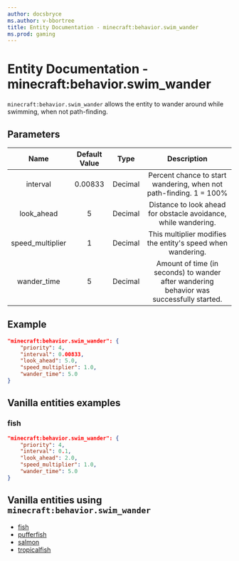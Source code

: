 ```yaml
---
author: docsbryce
ms.author: v-bbortree
title: Entity Documentation - minecraft:behavior.swim_wander
ms.prod: gaming
---
```


# Entity Documentation - minecraft:behavior.swim_wander

`minecraft:behavior.swim_wander` allows the entity to wander around while swimming, when not path-finding.

## Parameters

| Name| Default Value| Type| Description |
|:-----------:|:-----------:|:-----------:|:-----------:|
| interval| 0.00833| Decimal| Percent chance to start wandering, when not path-finding. 1 = 100% |
| look_ahead| 5| Decimal| Distance to look ahead for obstacle avoidance, while wandering. |
| speed_multiplier| 1| Decimal| This multiplier modifies the entity's speed when wandering. |
| wander_time| 5| Decimal| Amount of time (in seconds) to wander after wandering behavior was successfully started. |


## Example

```json
"minecraft:behavior.swim_wander": {
    "priority": 4,
    "interval": 0.00833,
    "look_ahead": 5.0,
    "speed_multiplier": 1.0,
    "wander_time": 5.0
}
```

## Vanilla entities examples

### fish

```json
"minecraft:behavior.swim_wander": {
    "priority": 4,
    "interval": 0.1,
    "look_ahead": 2.0,
    "speed_multiplier": 1.0,
    "wander_time": 5.0
}
```

## Vanilla entities using `minecraft:behavior.swim_wander`

- [fish](../../../../Source/VanillaBehaviorPack_Snippets/entities/fish.md)
- [pufferfish](../../../../Source/VanillaBehaviorPack_Snippets/entities/pufferfish.md)
- [salmon](../../../../Source/VanillaBehaviorPack_Snippets/entities/salmon.md)
- [tropicalfish](../../../../Source/VanillaBehaviorPack_Snippets/entities/tropicalfish.md)
